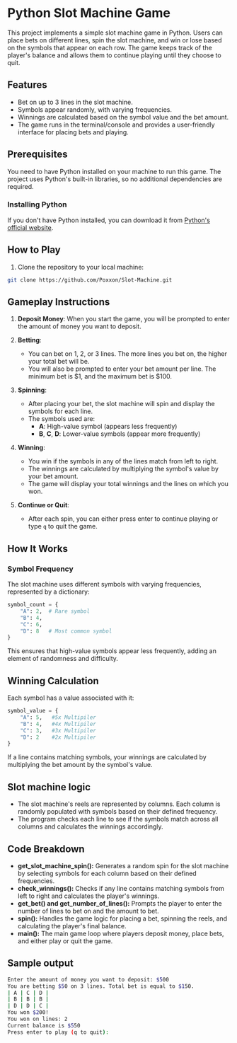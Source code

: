 # Python Slot Machine Game

This project implements a simple slot machine game in Python. Users can place bets on different lines, spin the slot machine, and win or lose based on the symbols that appear on each row. The game keeps track of the player's balance and allows them to continue playing until they choose to quit.

## Features
- Bet on up to 3 lines in the slot machine.
- Symbols appear randomly, with varying frequencies.
- Winnings are calculated based on the symbol value and the bet amount.
- The game runs in the terminal/console and provides a user-friendly interface for placing bets and playing.

## Prerequisites
You need to have Python installed on your machine to run this game. The project uses Python's built-in libraries, so no additional dependencies are required.

### Installing Python
If you don't have Python installed, you can download it from [Python's official website](https://www.python.org/downloads/).

## How to Play

1. Clone the repository to your local machine:
```bash
git clone https://github.com/Poxxon/Slot-Machine.git
```
## Gameplay Instructions

1. **Deposit Money**: When you start the game, you will be prompted to enter the amount of money you want to deposit.

2. **Betting**:
    - You can bet on 1, 2, or 3 lines. The more lines you bet on, the higher your total bet will be.
    - You will also be prompted to enter your bet amount per line. The minimum bet is $1, and the maximum bet is $100.

3. **Spinning**:
    - After placing your bet, the slot machine will spin and display the symbols for each line.
    - The symbols used are:
        - **A**: High-value symbol (appears less frequently)
        - **B**, **C**, **D**: Lower-value symbols (appear more frequently)

4. **Winning**:
    - You win if the symbols in any of the lines match from left to right.
    - The winnings are calculated by multiplying the symbol's value by your bet amount.
    - The game will display your total winnings and the lines on which you won.

5. **Continue or Quit**:
    - After each spin, you can either press enter to continue playing or type `q` to quit the game.

## How It Works

### Symbol Frequency

The slot machine uses different symbols with varying frequencies, represented by a dictionary:

```python
symbol_count = {
    "A": 2,  # Rare symbol
    "B": 4,
    "C": 6,
    "D": 8   # Most common symbol
}
```
This ensures that high-value symbols appear less frequently, adding an element of randomness and difficulty.

## Winning Calculation

Each symbol has a value associated with it:

```python
symbol_value = {
    "A": 5,   #5x Multipiler
    "B": 4,   #4x Multipiler
    "C": 3,   #3x Multipiler
    "D": 2    #2x Multipiler
}
```
If a line contains matching symbols, your winnings are calculated by multiplying the bet amount by the symbol's value.

## Slot machine logic
- The slot machine's reels are represented by columns. Each column is randomly populated with symbols based on their defined frequency.
- The program checks each line to see if the symbols match across all columns and calculates the winnings accordingly.

## Code Breakdown
- **get_slot_machine_spin():** Generates a random spin for the slot machine by selecting symbols for each column based on their defined frequencies.
- **check_winnings():** Checks if any line contains matching symbols from left to right and calculates the player's winnings.
- **get_bet() and get_number_of_lines():** Prompts the player to enter the number of lines to bet on and the amount to bet.
- **spin():** Handles the game logic for placing a bet, spinning the reels, and calculating the player's final balance.
- **main():** The main game loop where players deposit money, place bets, and either play or quit the game.

## Sample output
```bash
Enter the amount of money you want to deposit: $500
You are betting $50 on 3 lines. Total bet is equal to $150.
| A | C | D |
| B | B | B |
| D | D | C |
You won $200!
You won on lines: 2
Current balance is $550
Press enter to play (q to quit):
